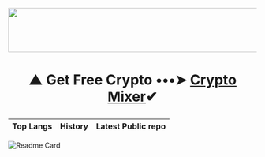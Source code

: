 <p align="center">
  <img width="728" height="90" src="https://media.giphy.com/media/NcSRM70PbxRbR0PMZJ/giphy.gif">
</p>

# <p align="center"> ▲ Get Free Crypto •••➤ <a href="https://www.gate.io/ref/3301721">Crypto Mixer</a>✔ </center>

| Top Langs |   History   | Latest Public repo                 |
| :-------- | :------- | :------------------------- |
![Readme Card](https://github-readme-stats.vercel.app/api/pin/?username=HACKERS-GE&repo=HACKERSGE)
